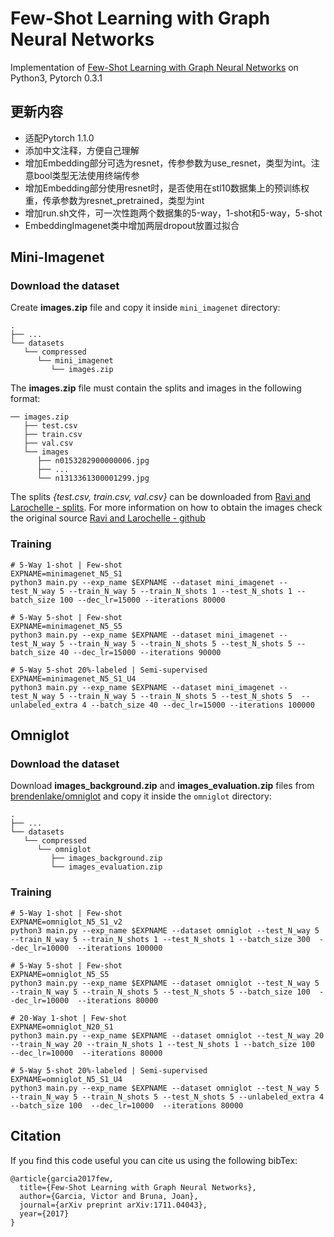 # Few-Shot Learning with Graph Neural Networks
Implementation of [Few-Shot Learning with Graph Neural Networks](https://arxiv.org/pdf/1711.04043.pdf) on Python3, Pytorch 0.3.1

## 更新内容
- 适配Pytorch 1.1.0
- 添加中文注释，方便自己理解
- 增加Embedding部分可选为resnet，传参参数为use_resnet，类型为int。注意bool类型无法使用终端传参
- 增加Embedding部分使用resnet时，是否使用在stl10数据集上的预训练权重，传承参数为resnet_pretrained，类型为int
- 增加run.sh文件，可一次性跑两个数据集的5-way，1-shot和5-way，5-shot
- EmbeddingImagenet类中增加两层dropout放置过拟合

## Mini-Imagenet

### Download the dataset
Create **images.zip** file and copy it inside ```mini_imagenet``` directory:

    
    .
    ├── ...
    └── datasets                    
       └── compressed                
          └── mini_imagenet
             └── images.zip

The **images.zip** file must contain the splits and images in the following format:

    ── images.zip
       ├── test.csv                
       ├── train.csv 
       ├── val.csv 
       └── images
          ├── n0153282900000006.jpg
          ├── ...
          └── n1313361300001299.jpg

The splits *{test.csv, train.csv, val.csv}* can be downloaded from [Ravi and Larochelle - splits](https://github.com/twitter/meta-learning-lstm/tree/master/data/miniImagenet). For more information on how to obtain the images check the original source [Ravi and Larochelle - github](https://github.com/twitter/meta-learning-lstm)


### Training

```
# 5-Way 1-shot | Few-shot 
EXPNAME=minimagenet_N5_S1
python3 main.py --exp_name $EXPNAME --dataset mini_imagenet --test_N_way 5 --train_N_way 5 --train_N_shots 1 --test_N_shots 1 --batch_size 100 --dec_lr=15000 --iterations 80000

# 5-Way 5-shot | Few-shot 
EXPNAME=minimagenet_N5_S5
python3 main.py --exp_name $EXPNAME --dataset mini_imagenet --test_N_way 5 --train_N_way 5 --train_N_shots 5 --test_N_shots 5 --batch_size 40 --dec_lr=15000 --iterations 90000

# 5-Way 5-shot 20%-labeled | Semi-supervised  
EXPNAME=minimagenet_N5_S1_U4
python3 main.py --exp_name $EXPNAME --dataset mini_imagenet --test_N_way 5 --train_N_way 5 --train_N_shots 5 --test_N_shots 5  --unlabeled_extra 4 --batch_size 40 --dec_lr=15000 --iterations 100000
```


## Omniglot

### Download the dataset
Download **images_background.zip** and **images_evaluation.zip** files from [brendenlake/omniglot](https://github.com/brendenlake/omniglot/tree/master/python) and copy it inside the ```omniglot``` directory:

    .
    ├── ...
    └── datasets                    
       └── compressed                
          └── omniglot
             ├── images_background.zip
             └── images_evaluation.zip
             
### Training
```
# 5-Way 1-shot | Few-shot 
EXPNAME=omniglot_N5_S1_v2
python3 main.py --exp_name $EXPNAME --dataset omniglot --test_N_way 5 --train_N_way 5 --train_N_shots 1 --test_N_shots 1 --batch_size 300  --dec_lr=10000  --iterations 100000

# 5-Way 5-shot | Few-shot 
EXPNAME=omniglot_N5_S5
python3 main.py --exp_name $EXPNAME --dataset omniglot --test_N_way 5 --train_N_way 5 --train_N_shots 5 --test_N_shots 5 --batch_size 100  --dec_lr=10000  --iterations 80000

# 20-Way 1-shot | Few-shot 
EXPNAME=omniglot_N20_S1
python3 main.py --exp_name $EXPNAME --dataset omniglot --test_N_way 20 --train_N_way 20 --train_N_shots 1 --test_N_shots 1 --batch_size 100  --dec_lr=10000  --iterations 80000

# 5-Way 5-shot 20%-labeled | Semi-supervised  
EXPNAME=omniglot_N5_S1_U4
python3 main.py --exp_name $EXPNAME --dataset omniglot --test_N_way 5 --train_N_way 5 --train_N_shots 5 --test_N_shots 5 --unlabeled_extra 4 --batch_size 100  --dec_lr=10000  --iterations 80000
```

## Citation
If you find this code useful you can cite us using the following bibTex:
```
@article{garcia2017few,
  title={Few-Shot Learning with Graph Neural Networks},
  author={Garcia, Victor and Bruna, Joan},
  journal={arXiv preprint arXiv:1711.04043},
  year={2017}
}
```
